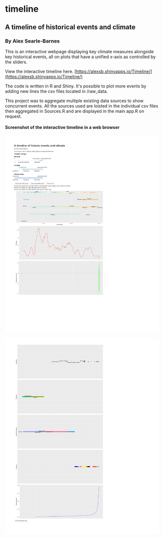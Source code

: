 # timeline

## A timeline of historical events and climate
### By Alex Searle-Barnes

This is an interactive webpage displaying key climate measures alongside key historical events, all on plots that have a unified x-axis as controlled by the sliders.

View the interactive timeline here. [https://alexsb.shinyapps.io/Timeline/](https://alexsb.shinyapps.io/Timeline/)



The code is written in R and Shiny. It's possible to plot more events by adding new lines the csv files located in /raw_data.

This project was to aggregate multiple existing data sources to show concurrent events.
All the sources used are loisted in the individual csv files then aggregated in Sources.R and are displayed in the main app.R on request.

#### Screenshot of the interactive timeline in a web browser
![Screenshot of the interactive timeline in a web browser](https://github.com/alexsb1/timeline/blob/master/Timeline%20screenshots/284_mya_geological_periods.jpg)

![Screenshot of the interactive timeline in a web browser](https://github.com/alexsb1/timeline/blob/master/Timeline%20screenshots/3600_years_ago_Page_3.jpg)